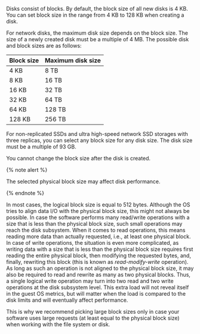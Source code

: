 Disks consist of blocks. By default, the block size of all new disks is 4 KB. You can set block size in the range from 4 KB to 128 KB when creating a disk.

For network disks, the maximum disk size depends on the block size. The size of a newly created disk must be a multiple of 4 MB. The possible disk and block sizes are as follows:

| Block size | Maximum disk size |
--- | ---
| 4 KB | 8 TB |
| 8 KB | 16 TB |
| 16 KB | 32 TB |
| 32 KB | 64 TB |
| 64 KB | 128 TB |
| 128 KB | 256 TB |

For non-replicated SSDs and ultra high-speed network SSD storages with three replicas, you can select any block size for any disk size. The disk size must be a multiple of 93 GB.

You cannot change the block size after the disk is created.

{% note alert %}

The selected physical block size may affect disk performance.

{% endnote %}

In most cases, the logical block size is equal to 512 bytes. Although the OS tries to align data I/O with the physical block size, this might not always be possible. In case the software performs many read/write operations with a size that is less than the physical block size, such small operations may reach the disk subsystem. When it comes to read operations, this means reading more data than actually requested, i.e., at least one physical block. In case of write operations, the situation is even more complicated, as writing data with a size that is less than the physical block size requires first reading the entire physical block, then modifying the requested bytes, and, finally, rewriting this block (this is known as _read-modify-write_ operation). As long as such an operation is not aligned to the physical block size, it may also be required to read and rewrite as many as two physical blocks. Thus, a single logical write operation may turn into two read and two write operations at the disk subsystem level. This extra load will not reveal itself in the guest OS metrics, but will matter when the load is compared to the disk limits and will eventually affect performance.

This is why we recommend picking large block sizes only in case your software uses large requests (at least equal to the physical block size) when working with the file system or disk.